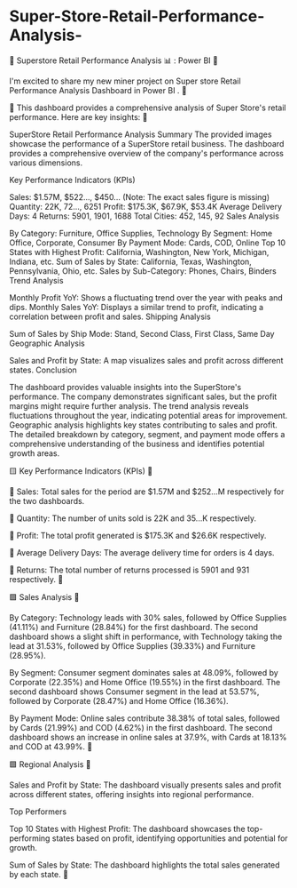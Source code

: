 # Super-Store-Retail-Performance-Analysis-
🔶 Superstore Retail Performance Analysis 📊 : Power BI 🚀 

I'm excited to share my new miner project on Super store Retail Performance Analysis Dashboard in Power BI . 📌 



💠 This dashboard provides a comprehensive analysis of Super Store's retail performance. Here are key insights: 📌 

SuperStore Retail Performance Analysis Summary
The provided images showcase the performance of a SuperStore retail business. The dashboard provides a comprehensive overview of the company's performance across various dimensions.

Key Performance Indicators (KPIs)

Sales: $1.57M, $522..., $450... (Note: The exact sales figure is missing)
Quantity: 22K, 72..., 6251
Profit: $175.3K, $67.9K, $53.4K
Average Delivery Days: 4
Returns: 5901, 1901, 1688
Total Cities: 452, 145, 92
Sales Analysis

By Category: Furniture, Office Supplies, Technology
By Segment: Home Office, Corporate, Consumer
By Payment Mode: Cards, COD, Online
Top 10 States with Highest Profit: California, Washington, New York, Michigan, Indiana, etc.
Sum of Sales by State: California, Texas, Washington, Pennsylvania, Ohio, etc.
Sales by Sub-Category: Phones, Chairs, Binders
Trend Analysis

Monthly Profit YoY: Shows a fluctuating trend over the year with peaks and dips.
Monthly Sales YoY: Displays a similar trend to profit, indicating a correlation between profit and sales.
Shipping Analysis

Sum of Sales by Ship Mode: Stand, Second Class, First Class, Same Day
Geographic Analysis

Sales and Profit by State: A map visualizes sales and profit across different states.
Conclusion

The dashboard provides valuable insights into the SuperStore's performance. The company demonstrates significant sales, but the profit margins might require further analysis. The trend analysis reveals fluctuations throughout the year, indicating potential areas for improvement. Geographic analysis highlights key states contributing to sales and profit. The detailed breakdown by category, segment, and payment mode offers a comprehensive understanding of the business and identifies potential growth areas.



🟨 Key Performance Indicators (KPIs) 🚀 

🔸 Sales: Total sales for the period are $1.57M and $252...M respectively for       the two dashboards.

🔸 Quantity: The number of units sold is 22K and 35...K respectively.

🔸 Profit: The total profit generated is $175.3K and $26.6K respectively.

🔸 Average Delivery Days: The average delivery time for orders is 4 days.

🔸 Returns: The total number of returns processed is 5901 and 931 respectively. 📌 



🟪 Sales Analysis 🚀 

By Category: Technology leads with 30% sales, followed by Office Supplies (41.11%) and Furniture (28.84%) for the first dashboard. The second dashboard shows a slight shift in performance, with Technology taking the lead at 31.53%, followed by Office Supplies (39.33%) and Furniture (28.95%).

By Segment: Consumer segment dominates sales at 48.09%, followed by Corporate (22.35%) and Home Office (19.55%) in the first dashboard. The second dashboard shows Consumer segment in the lead at 53.57%, followed by Corporate (28.47%) and Home Office (16.36%).

By Payment Mode: Online sales contribute 38.38% of total sales, followed by Cards (21.99%) and COD (4.62%) in the first dashboard. The second dashboard shows an increase in online sales at 37.9%, with Cards at 18.13% and COD at 43.99%. 📌 



🟩 Regional Analysis 🚀 

Sales and Profit by State: The dashboard visually presents sales and profit across different states, offering insights into regional performance.

Top Performers

Top 10 States with Highest Profit: The dashboard showcases the top-performing states based on profit, identifying opportunities and potential for growth.

Sum of Sales by State: The dashboard highlights the total sales generated by each state. 📌 

